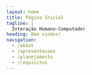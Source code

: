 ```yaml
---
layout: home
title: Página Inicial
tagline: |
  Interação Humano-Computador
heading: Bem vindos!
navigation:
  - /about
  - /apresentacoes
  - /planejamento
  - /requisitos
---
```

